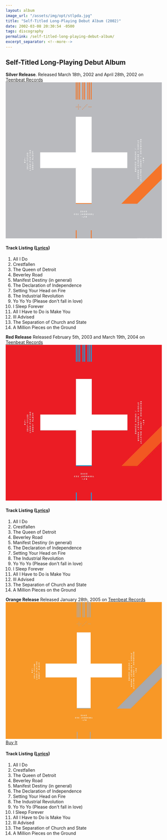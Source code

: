 ```yaml
---
layout: album
image_url: "/assets/img/opt/stlpda.jpg"
title: "Self-Titled Long-Playing Debut Album (2002)"
date: 2002-03-08 20:30:54 -0500
tags: discography
permalink: /self-titled-long-playing-debut-album/
excerpt_separator: <!--more-->
---
```


<!--more-->

## Self-Titled Long-Playing Debut Album

<div id="container">
   <div id="release-info">
        <b>Silver Release</b>. Released March 18th, 2002 and April 28th, 2002 on <a href="https://www.teenbeatrecords.com/items/323.html">Teenbeat Records</a>
    </div>
   <div id="release-container">
        <div id="artwork">
            <a href="/assets/img/full/stlpda.jpg" alt="Full res version"><img src="/assets/img/opt/stlpda.jpg"/></a>
        </div>
        <div id="tracklist">
            <h4>Track Listing (<a href="/lyrics/#self-titled-long-playing-debut-album-album">Lyrics</a>)</h4>
            <ol>
                <li>All I Do</li>
                <li>Crestfallen</li>
                <li>The Queen of Detroit</li>
                <li>Beverley Road</li>
                <li>Manifest Destiny (in general)</li>
                <li>The Declaration of Independence</li>
                <li>Setting Your Head on Fire</li>
                <li>The Industrial Revolution</li>
                <li>Yo Yo Yo (Please don't fall in love)</li>
                <li>I Sleep Forever</li>
                <li>All I Have to Do is Make You</li>
                <li>Ill Advised</li>
                <li>The Separation of Church and State</li>
                <li>A Million Pieces on the Ground</li>
            </ol>
        </div>
    </div>
</div>
<div id="container">
   <div id="release-info">
        <b>Red Release</b> Released February 5th, 2003 and March 19th, 2004 on <a href="https://www.teenbeatrecords.com/items/323.html">Teenbeat Records</a>
    </div>
   <div id="release-container">
        <div id="artwork">
            <a href="/assets/img/full/stlpda2.jpg" alt="Full res version"><img src="/assets/img/opt/stlpda2.jpg"/></a>
        </div>
        <div id="tracklist">
            <h4>Track Listing (<a href="/lyrics/#self-titled-long-playing-debut-album-album">Lyrics</a>)</h4>
            <ol>
                <li>All I Do</li>
                <li>Crestfallen</li>
                <li>The Queen of Detroit</li>
                <li>Beverley Road</li>
                <li>Manifest Destiny (in general)</li>
                <li>The Declaration of Independence</li>
                <li>Setting Your Head on Fire</li>
                <li>The Industrial Revolution</li>
                <li>Yo Yo Yo (Please don't fall in love)</li>
                <li>I Sleep Forever</li>
                <li>All I Have to Do is Make You</li>
                <li>Ill Advised</li>
                <li>The Separation of Church and State</li>
                <li>A Million Pieces on the Ground</li>
            </ol>
        </div>
    </div>
</div>
<div id="container">
   <div id="release-info">
        <b>Orange Release</b> Released January 28th, 2005 on <a href="https://www.teenbeatrecords.com/items/323.html">Teenbeat Records</a>
    </div>
   <div id="release-container">
        <div id="artwork">
            <a href="/assets/img/full/stlpda3.jpg" alt="Full res version"><img src="/assets/img/opt/stlpda3.jpg"/></a>
            <div id="buy-album-btn">
                <div class="button-sm">
                    <a href="/store/#self-titled-long-playing-debut-album-cd">Buy It</a>
                </div>
            </div>
        </div>
        <div id="tracklist">
            <h4>Track Listing (<a href="/lyrics/#self-titled-long-playing-debut-album-album">Lyrics</a>)</h4>
            <ol>
                <li>All I Do</li>
                <li>Crestfallen</li>
                <li>The Queen of Detroit</li>
                <li>Beverley Road</li>
                <li>Manifest Destiny (in general)</li>
                <li>The Declaration of Independence</li>
                <li>Setting Your Head on Fire</li>
                <li>The Industrial Revolution</li>
                <li>Yo Yo Yo (Please don't fall in love)</li>
                <li>I Sleep Forever</li>
                <li>All I Have to Do is Make You</li>
                <li>Ill Advised</li>
                <li>The Separation of Church and State</li>
                <li>A Million Pieces on the Ground</li>
            </ol>
        </div>
    </div>
</div>

